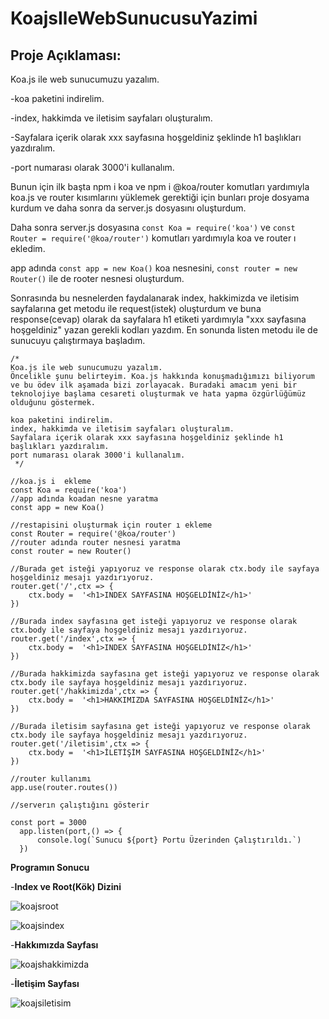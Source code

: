 # KoajsIleWebSunucusuYazimi

## Proje Açıklaması:

Koa.js ile web sunucumuzu yazalım.

-koa paketini indirelim.

-index, hakkimda ve iletisim sayfaları oluşturalım.

-Sayfalara içerik olarak xxx sayfasına hoşgeldiniz şeklinde h1 başlıkları yazdıralım.

-port numarası olarak 3000'i kullanalım.

Bunun için ilk başta npm i koa ve  npm i @koa/router komutları yardımıyla koa.js ve router kısımlarını yüklemek gerektiği için bunları proje dosyama kurdum ve daha sonra da server.js dosyasını oluşturdum.

Daha sonra server.js dosyasına `const Koa = require('koa')` ve `const Router = require('@koa/router')` komutları yardımıyla koa ve router ı ekledim.

app adında `const app = new Koa()` koa nesnesini, `const router = new Router()` ile de rooter nesnesi oluşturdum.

Sonrasında bu nesnelerden faydalanarak index, hakkimizda ve iletisim sayfalarına get metodu ile request(istek) oluşturdum ve buna response(cevap) olarak da sayfalara h1 etiketi yardımıyla "xxx sayfasına hoşgeldiniz" yazan gerekli kodları yazdım. En sonunda listen metodu ile de sunucuyu çalıştırmaya başladım.

```
/*
Koa.js ile web sunucumuzu yazalım.
Öncelikle şunu belirteyim. Koa.js hakkında konuşmadığımızı biliyorum ve bu ödev ilk aşamada bizi zorlayacak. Buradaki amacım yeni bir teknolojiye başlama cesareti oluşturmak ve hata yapma özgürlüğümüz olduğunu göstermek.

koa paketini indirelim.
index, hakkimda ve iletisim sayfaları oluşturalım.
Sayfalara içerik olarak xxx sayfasına hoşgeldiniz şeklinde h1 başlıkları yazdıralım.
port numarası olarak 3000'i kullanalım.
 */

//koa.js i  ekleme
const Koa = require('koa')
//app adında koadan nesne yaratma
const app = new Koa()

//restapisini oluşturmak için router ı ekleme
const Router = require('@koa/router')
//router adında router nesnesi yaratma
const router = new Router()

//Burada get isteği yapıyoruz ve response olarak ctx.body ile sayfaya hoşgeldiniz mesajı yazdırıyoruz.
router.get('/',ctx => {
    ctx.body =  '<h1>INDEX SAYFASINA HOŞGELDİNİZ</h1>'
})

//Burada index sayfasına get isteği yapıyoruz ve response olarak ctx.body ile sayfaya hoşgeldiniz mesajı yazdırıyoruz.
router.get('/index',ctx => {
    ctx.body =  '<h1>INDEX SAYFASINA HOŞGELDİNİZ</h1>'
})

//Burada hakkimizda sayfasına get isteği yapıyoruz ve response olarak ctx.body ile sayfaya hoşgeldiniz mesajı yazdırıyoruz.
router.get('/hakkimizda',ctx => {
    ctx.body =  '<h1>HAKKIMIZDA SAYFASINA HOŞGELDİNİZ</h1>'
})

//Burada iletisim sayfasına get isteği yapıyoruz ve response olarak ctx.body ile sayfaya hoşgeldiniz mesajı yazdırıyoruz.
router.get('/iletisim',ctx => {
    ctx.body =  '<h1>İLETİŞİM SAYFASINA HOŞGELDİNİZ</h1>'
})

//router kullanımı
app.use(router.routes())

//serverın çalıştığını gösterir

const port = 3000
  app.listen(port,() => {
      console.log(`Sunucu ${port} Portu Üzerinden Çalıştırıldı.`)
  })

```

**Programın Sonucu**

-**Index ve Root(Kök) Dizini**

![koajsroot](https://user-images.githubusercontent.com/86554799/157132817-2dfb4968-6ee7-44c8-a3a7-fae618ff899e.jpg)

![koajsindex](https://user-images.githubusercontent.com/86554799/157132831-c005e7f9-adbf-4d0c-949d-24a8bec9c876.jpg)

-**Hakkımızda Sayfası**

![koajshakkimizda](https://user-images.githubusercontent.com/86554799/157132896-486f9543-6940-4abf-8c05-56532da20470.jpg)

-**İletişim Sayfası**

![koajsiletisim](https://user-images.githubusercontent.com/86554799/157132945-c6835e22-9cd8-4e57-94ad-1b6e1191311c.jpg)
